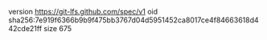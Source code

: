 version https://git-lfs.github.com/spec/v1
oid sha256:7e919f6366b9b9f475bb3767d04d5951452ca8017ce4f84663618d442cde21ff
size 675

